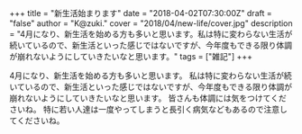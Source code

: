 +++
title = "新生活始まります"
date = "2018-04-02T07:30:00Z"
draft = "false"
author = "K@zuki."
cover = "2018/04/new-life/cover.jpg"
description = "4月になり、新生活を始める方も多いと思います。私は特に変わらない生活が続いているので、新生活といった感じではないですが、今年度もできる限り体調が崩れないようにしていきたいなと思います。"
tags = ["雑記"]
+++

4月になり、新生活を始める方も多いと思います。
私は特に変わらない生活が続いているので、新生活といった感じではないですが、今年度もできる限り体調が崩れないようにしていきたいなと思います。
皆さんも体調には気をつけてくださいね。
特に若い人達は一度やってしまうと長引く病気などもあるので注意してくださいね。
